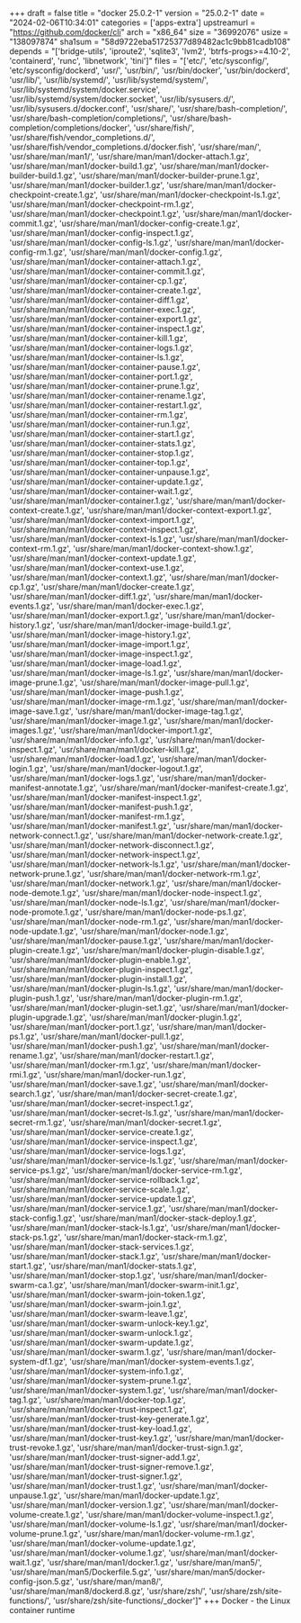 +++
draft = false
title = "docker 25.0.2-1"
version = "25.0.2-1"
date = "2024-02-06T10:34:01"
categories = ['apps-extra']
upstreamurl = "https://github.com/docker/cli"
arch = "x86_64"
size = "36992076"
usize = "138097874"
sha1sum = "58d9722eba51725377d89482ac1c9bb81cadb108"
depends = "['bridge-utils', 'iproute2', 'sqlite3', 'lvm2', 'btrfs-progs>=4.10-2', 'containerd', 'runc', 'libnetwork', 'tini']"
files = "['etc/', 'etc/sysconfig/', 'etc/sysconfig/dockerd', 'usr/', 'usr/bin/', 'usr/bin/docker', 'usr/bin/dockerd', 'usr/lib/', 'usr/lib/systemd/', 'usr/lib/systemd/system/', 'usr/lib/systemd/system/docker.service', 'usr/lib/systemd/system/docker.socket', 'usr/lib/sysusers.d/', 'usr/lib/sysusers.d/docker.conf', 'usr/share/', 'usr/share/bash-completion/', 'usr/share/bash-completion/completions/', 'usr/share/bash-completion/completions/docker', 'usr/share/fish/', 'usr/share/fish/vendor_completions.d/', 'usr/share/fish/vendor_completions.d/docker.fish', 'usr/share/man/', 'usr/share/man/man1/', 'usr/share/man/man1/docker-attach.1.gz', 'usr/share/man/man1/docker-build.1.gz', 'usr/share/man/man1/docker-builder-build.1.gz', 'usr/share/man/man1/docker-builder-prune.1.gz', 'usr/share/man/man1/docker-builder.1.gz', 'usr/share/man/man1/docker-checkpoint-create.1.gz', 'usr/share/man/man1/docker-checkpoint-ls.1.gz', 'usr/share/man/man1/docker-checkpoint-rm.1.gz', 'usr/share/man/man1/docker-checkpoint.1.gz', 'usr/share/man/man1/docker-commit.1.gz', 'usr/share/man/man1/docker-config-create.1.gz', 'usr/share/man/man1/docker-config-inspect.1.gz', 'usr/share/man/man1/docker-config-ls.1.gz', 'usr/share/man/man1/docker-config-rm.1.gz', 'usr/share/man/man1/docker-config.1.gz', 'usr/share/man/man1/docker-container-attach.1.gz', 'usr/share/man/man1/docker-container-commit.1.gz', 'usr/share/man/man1/docker-container-cp.1.gz', 'usr/share/man/man1/docker-container-create.1.gz', 'usr/share/man/man1/docker-container-diff.1.gz', 'usr/share/man/man1/docker-container-exec.1.gz', 'usr/share/man/man1/docker-container-export.1.gz', 'usr/share/man/man1/docker-container-inspect.1.gz', 'usr/share/man/man1/docker-container-kill.1.gz', 'usr/share/man/man1/docker-container-logs.1.gz', 'usr/share/man/man1/docker-container-ls.1.gz', 'usr/share/man/man1/docker-container-pause.1.gz', 'usr/share/man/man1/docker-container-port.1.gz', 'usr/share/man/man1/docker-container-prune.1.gz', 'usr/share/man/man1/docker-container-rename.1.gz', 'usr/share/man/man1/docker-container-restart.1.gz', 'usr/share/man/man1/docker-container-rm.1.gz', 'usr/share/man/man1/docker-container-run.1.gz', 'usr/share/man/man1/docker-container-start.1.gz', 'usr/share/man/man1/docker-container-stats.1.gz', 'usr/share/man/man1/docker-container-stop.1.gz', 'usr/share/man/man1/docker-container-top.1.gz', 'usr/share/man/man1/docker-container-unpause.1.gz', 'usr/share/man/man1/docker-container-update.1.gz', 'usr/share/man/man1/docker-container-wait.1.gz', 'usr/share/man/man1/docker-container.1.gz', 'usr/share/man/man1/docker-context-create.1.gz', 'usr/share/man/man1/docker-context-export.1.gz', 'usr/share/man/man1/docker-context-import.1.gz', 'usr/share/man/man1/docker-context-inspect.1.gz', 'usr/share/man/man1/docker-context-ls.1.gz', 'usr/share/man/man1/docker-context-rm.1.gz', 'usr/share/man/man1/docker-context-show.1.gz', 'usr/share/man/man1/docker-context-update.1.gz', 'usr/share/man/man1/docker-context-use.1.gz', 'usr/share/man/man1/docker-context.1.gz', 'usr/share/man/man1/docker-cp.1.gz', 'usr/share/man/man1/docker-create.1.gz', 'usr/share/man/man1/docker-diff.1.gz', 'usr/share/man/man1/docker-events.1.gz', 'usr/share/man/man1/docker-exec.1.gz', 'usr/share/man/man1/docker-export.1.gz', 'usr/share/man/man1/docker-history.1.gz', 'usr/share/man/man1/docker-image-build.1.gz', 'usr/share/man/man1/docker-image-history.1.gz', 'usr/share/man/man1/docker-image-import.1.gz', 'usr/share/man/man1/docker-image-inspect.1.gz', 'usr/share/man/man1/docker-image-load.1.gz', 'usr/share/man/man1/docker-image-ls.1.gz', 'usr/share/man/man1/docker-image-prune.1.gz', 'usr/share/man/man1/docker-image-pull.1.gz', 'usr/share/man/man1/docker-image-push.1.gz', 'usr/share/man/man1/docker-image-rm.1.gz', 'usr/share/man/man1/docker-image-save.1.gz', 'usr/share/man/man1/docker-image-tag.1.gz', 'usr/share/man/man1/docker-image.1.gz', 'usr/share/man/man1/docker-images.1.gz', 'usr/share/man/man1/docker-import.1.gz', 'usr/share/man/man1/docker-info.1.gz', 'usr/share/man/man1/docker-inspect.1.gz', 'usr/share/man/man1/docker-kill.1.gz', 'usr/share/man/man1/docker-load.1.gz', 'usr/share/man/man1/docker-login.1.gz', 'usr/share/man/man1/docker-logout.1.gz', 'usr/share/man/man1/docker-logs.1.gz', 'usr/share/man/man1/docker-manifest-annotate.1.gz', 'usr/share/man/man1/docker-manifest-create.1.gz', 'usr/share/man/man1/docker-manifest-inspect.1.gz', 'usr/share/man/man1/docker-manifest-push.1.gz', 'usr/share/man/man1/docker-manifest-rm.1.gz', 'usr/share/man/man1/docker-manifest.1.gz', 'usr/share/man/man1/docker-network-connect.1.gz', 'usr/share/man/man1/docker-network-create.1.gz', 'usr/share/man/man1/docker-network-disconnect.1.gz', 'usr/share/man/man1/docker-network-inspect.1.gz', 'usr/share/man/man1/docker-network-ls.1.gz', 'usr/share/man/man1/docker-network-prune.1.gz', 'usr/share/man/man1/docker-network-rm.1.gz', 'usr/share/man/man1/docker-network.1.gz', 'usr/share/man/man1/docker-node-demote.1.gz', 'usr/share/man/man1/docker-node-inspect.1.gz', 'usr/share/man/man1/docker-node-ls.1.gz', 'usr/share/man/man1/docker-node-promote.1.gz', 'usr/share/man/man1/docker-node-ps.1.gz', 'usr/share/man/man1/docker-node-rm.1.gz', 'usr/share/man/man1/docker-node-update.1.gz', 'usr/share/man/man1/docker-node.1.gz', 'usr/share/man/man1/docker-pause.1.gz', 'usr/share/man/man1/docker-plugin-create.1.gz', 'usr/share/man/man1/docker-plugin-disable.1.gz', 'usr/share/man/man1/docker-plugin-enable.1.gz', 'usr/share/man/man1/docker-plugin-inspect.1.gz', 'usr/share/man/man1/docker-plugin-install.1.gz', 'usr/share/man/man1/docker-plugin-ls.1.gz', 'usr/share/man/man1/docker-plugin-push.1.gz', 'usr/share/man/man1/docker-plugin-rm.1.gz', 'usr/share/man/man1/docker-plugin-set.1.gz', 'usr/share/man/man1/docker-plugin-upgrade.1.gz', 'usr/share/man/man1/docker-plugin.1.gz', 'usr/share/man/man1/docker-port.1.gz', 'usr/share/man/man1/docker-ps.1.gz', 'usr/share/man/man1/docker-pull.1.gz', 'usr/share/man/man1/docker-push.1.gz', 'usr/share/man/man1/docker-rename.1.gz', 'usr/share/man/man1/docker-restart.1.gz', 'usr/share/man/man1/docker-rm.1.gz', 'usr/share/man/man1/docker-rmi.1.gz', 'usr/share/man/man1/docker-run.1.gz', 'usr/share/man/man1/docker-save.1.gz', 'usr/share/man/man1/docker-search.1.gz', 'usr/share/man/man1/docker-secret-create.1.gz', 'usr/share/man/man1/docker-secret-inspect.1.gz', 'usr/share/man/man1/docker-secret-ls.1.gz', 'usr/share/man/man1/docker-secret-rm.1.gz', 'usr/share/man/man1/docker-secret.1.gz', 'usr/share/man/man1/docker-service-create.1.gz', 'usr/share/man/man1/docker-service-inspect.1.gz', 'usr/share/man/man1/docker-service-logs.1.gz', 'usr/share/man/man1/docker-service-ls.1.gz', 'usr/share/man/man1/docker-service-ps.1.gz', 'usr/share/man/man1/docker-service-rm.1.gz', 'usr/share/man/man1/docker-service-rollback.1.gz', 'usr/share/man/man1/docker-service-scale.1.gz', 'usr/share/man/man1/docker-service-update.1.gz', 'usr/share/man/man1/docker-service.1.gz', 'usr/share/man/man1/docker-stack-config.1.gz', 'usr/share/man/man1/docker-stack-deploy.1.gz', 'usr/share/man/man1/docker-stack-ls.1.gz', 'usr/share/man/man1/docker-stack-ps.1.gz', 'usr/share/man/man1/docker-stack-rm.1.gz', 'usr/share/man/man1/docker-stack-services.1.gz', 'usr/share/man/man1/docker-stack.1.gz', 'usr/share/man/man1/docker-start.1.gz', 'usr/share/man/man1/docker-stats.1.gz', 'usr/share/man/man1/docker-stop.1.gz', 'usr/share/man/man1/docker-swarm-ca.1.gz', 'usr/share/man/man1/docker-swarm-init.1.gz', 'usr/share/man/man1/docker-swarm-join-token.1.gz', 'usr/share/man/man1/docker-swarm-join.1.gz', 'usr/share/man/man1/docker-swarm-leave.1.gz', 'usr/share/man/man1/docker-swarm-unlock-key.1.gz', 'usr/share/man/man1/docker-swarm-unlock.1.gz', 'usr/share/man/man1/docker-swarm-update.1.gz', 'usr/share/man/man1/docker-swarm.1.gz', 'usr/share/man/man1/docker-system-df.1.gz', 'usr/share/man/man1/docker-system-events.1.gz', 'usr/share/man/man1/docker-system-info.1.gz', 'usr/share/man/man1/docker-system-prune.1.gz', 'usr/share/man/man1/docker-system.1.gz', 'usr/share/man/man1/docker-tag.1.gz', 'usr/share/man/man1/docker-top.1.gz', 'usr/share/man/man1/docker-trust-inspect.1.gz', 'usr/share/man/man1/docker-trust-key-generate.1.gz', 'usr/share/man/man1/docker-trust-key-load.1.gz', 'usr/share/man/man1/docker-trust-key.1.gz', 'usr/share/man/man1/docker-trust-revoke.1.gz', 'usr/share/man/man1/docker-trust-sign.1.gz', 'usr/share/man/man1/docker-trust-signer-add.1.gz', 'usr/share/man/man1/docker-trust-signer-remove.1.gz', 'usr/share/man/man1/docker-trust-signer.1.gz', 'usr/share/man/man1/docker-trust.1.gz', 'usr/share/man/man1/docker-unpause.1.gz', 'usr/share/man/man1/docker-update.1.gz', 'usr/share/man/man1/docker-version.1.gz', 'usr/share/man/man1/docker-volume-create.1.gz', 'usr/share/man/man1/docker-volume-inspect.1.gz', 'usr/share/man/man1/docker-volume-ls.1.gz', 'usr/share/man/man1/docker-volume-prune.1.gz', 'usr/share/man/man1/docker-volume-rm.1.gz', 'usr/share/man/man1/docker-volume-update.1.gz', 'usr/share/man/man1/docker-volume.1.gz', 'usr/share/man/man1/docker-wait.1.gz', 'usr/share/man/man1/docker.1.gz', 'usr/share/man/man5/', 'usr/share/man/man5/Dockerfile.5.gz', 'usr/share/man/man5/docker-config-json.5.gz', 'usr/share/man/man8/', 'usr/share/man/man8/dockerd.8.gz', 'usr/share/zsh/', 'usr/share/zsh/site-functions/', 'usr/share/zsh/site-functions/_docker']"
+++
Docker - the Linux container runtime